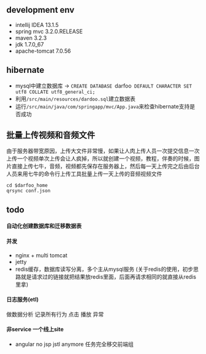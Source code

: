## development env

* intellij IDEA 13.1.5
* spring mvc 3.2.0.RELEASE
* maven 3.2.3
* jdk 1.7.0_67
* apache-tomcat 7.0.56

## hibernate

* mysql中建立数据库 -> `CREATE DATABASE `darfoo` DEFAULT CHARACTER SET utf8 COLLATE utf8_general_ci;`
* 利用`/src/main/resources/dardoo.sql`建立数据表
* 运行`/src/main/java/com/springapp/mvc/App.java`来检查hibernate支持是否成功

## 批量上传视频和音频文件

由于服务器带宽原因，上传大文件非常慢，如果让人肉上传人员一次提交信息一次上传一个视频单次上传会让人疯掉，所以就创建一个视频，教程，伴奏的时候，图片直接上传七牛，音频，视频都先保存在服务器上，然后每一天上传完之后由后台人员来用七牛的命令行上传工具批量上传一天上传的音频视频文件

```
cd $darfoo_home
qrsync conf.json
```

## todo

#### 自动化创建数据库和迁移数据表

#### 并发

* nginx + multi tomcat
* jetty
* redis缓存，数据库读写分离，多个主从mysql服务 (关于redis的使用，初步思路就是请求过的链接就把结果放redis里面，后面再请求相同的就直接从redis里拿)

#### 日志服务(etl)

做数据分析 记录所有行为 点击 播放 异常

#### 非service 一个线上site

* angular no jsp jstl anymore 任务完全移交前端组
